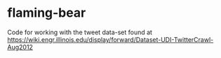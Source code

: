 flaming-bear
============
Code for working with the tweet data-set found at https://wiki.engr.illinois.edu/display/forward/Dataset-UDI-TwitterCrawl-Aug2012
